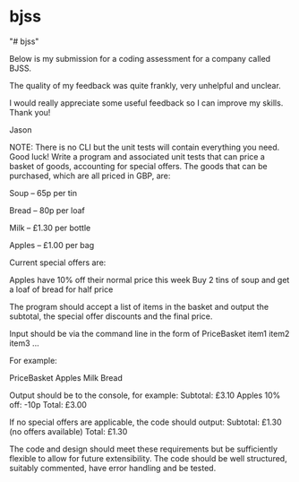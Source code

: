 # bjss
"# bjss"

Below is my submission for a coding assessment for a company called BJSS.

The quality of my feedback was quite frankly, very unhelpful and unclear.

I would really appreciate some useful feedback so I can improve my skills. Thank you!

Jason

NOTE: There is no CLI but the unit tests will contain everything you need. Good luck!
Write a program and associated unit tests that can price a basket of goods, accounting for special offers. The goods that can be purchased, which are all priced in GBP, are:

Soup – 65p per tin

Bread – 80p per loaf

Milk – £1.30 per bottle

Apples – £1.00 per bag

Current special offers are:

Apples have 10% off their normal price this week Buy 2 tins of soup and get a loaf of bread for half price

The program should accept a list of items in the basket and output the subtotal, the special offer discounts and the final price.

Input should be via the command line in the form of PriceBasket item1 item2 item3 ...

For example:

PriceBasket Apples Milk Bread

Output should be to the console, for example: Subtotal: £3.10 Apples 10% off: -10p Total: £3.00

If no special offers are applicable, the code should output: Subtotal: £1.30 (no offers available) Total: £1.30

The code and design should meet these requirements but be sufficiently flexible to allow for future extensibility. The code should be well structured, suitably commented, have error handling and be tested.
